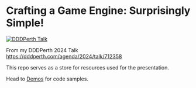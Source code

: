 # Crafting a Game Engine: Surprisingly Simple!

[![DDDPerth Talk](https://img.youtube.com/vi/d0Ps07uLVeY/0.jpg)](https://www.youtube.com/watch?v=d0Ps07uLVeY)

From my DDDPerth 2024 Talk
https://dddperth.com/agenda/2024/talk/712358

This repo serves as a store for resources used for the presentation.

Head to [Demos](./demos/README.md) for code samples.
